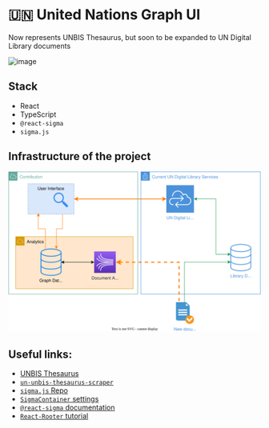 # 🇺🇳 United Nations Graph UI

Now represents UNBIS Thesaurus, but soon to be expanded to UN Digital Library documents

<img width="1731" alt="image" src="https://user-images.githubusercontent.com/33360172/235352738-b87d4f50-e5ff-4339-b1d7-da9772a353f9.png">

## Stack

- React
- TypeScript
- `@react-sigma`
- `sigma.js`

## Infrastructure of the project

![Infra](un-infra.svg)

## Useful links:

- [UNBIS Thesaurus](https://metadata.un.org/thesaurus/?lang=en)
- [`un-unbis-thesaurus-scraper`](https://github.com/ClementSicard/un-unbis-thesaurus-scraper)
- [`sigma.js` Repo](https://github.com/jacomyal/sigma.js)
- [`SigmaContainer` settings](https://github.com/jacomyal/sigma.js/blob/main/src/settings.ts)
- [`@react-sigma` documentation](https://sim51.github.io/react-sigma/docs/api/core)
- [`React-Rooter` tutorial](https://reactrouter.com/en/main/start/tutorial)

